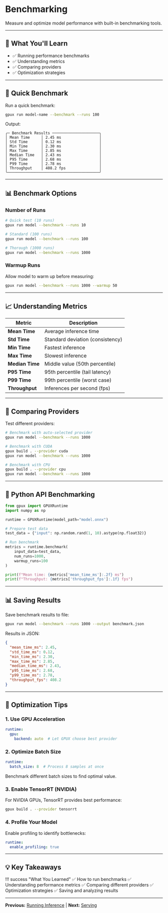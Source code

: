# Benchmarking

Measure and optimize model performance with built-in benchmarking tools.

---

## 🎯 What You'll Learn

- ✅ Running performance benchmarks
- ✅ Understanding metrics
- ✅ Comparing providers
- ✅ Optimization strategies

---

## 🚀 Quick Benchmark

Run a quick benchmark:

```bash
gpux run model-name --benchmark --runs 100
```

Output:
```
╭─ Benchmark Results ─────────────────────╮
│ Mean Time     │ 2.45 ms                 │
│ Std Time      │ 0.12 ms                 │
│ Min Time      │ 2.30 ms                 │
│ Max Time      │ 2.85 ms                 │
│ Median Time   │ 2.43 ms                 │
│ P95 Time      │ 2.68 ms                 │
│ P99 Time      │ 2.78 ms                 │
│ Throughput    │ 408.2 fps               │
╰─────────────────────────────────────────╯
```

---

## 📊 Benchmark Options

### Number of Runs

```bash
# Quick test (10 runs)
gpux run model --benchmark --runs 10

# Standard (100 runs)
gpux run model --benchmark --runs 100

# Thorough (1000 runs)
gpux run model --benchmark --runs 1000
```

### Warmup Runs

Allow model to warm up before measuring:

```bash
gpux run model --benchmark --runs 1000 --warmup 50
```

---

## 📈 Understanding Metrics

| Metric | Description |
|--------|-------------|
| **Mean Time** | Average inference time |
| **Std Time** | Standard deviation (consistency) |
| **Min Time** | Fastest inference |
| **Max Time** | Slowest inference |
| **Median Time** | Middle value (50th percentile) |
| **P95 Time** | 95th percentile (tail latency) |
| **P99 Time** | 99th percentile (worst case) |
| **Throughput** | Inferences per second (fps) |

---

## 🔄 Comparing Providers

Test different providers:

```bash
# Benchmark with auto-selected provider
gpux run model --benchmark --runs 1000

# Benchmark with CUDA
gpux build . --provider cuda
gpux run model --benchmark --runs 1000

# Benchmark with CPU
gpux build . --provider cpu
gpux run model --benchmark --runs 1000
```

---

## 🐍 Python API Benchmarking

```python
from gpux import GPUXRuntime
import numpy as np

runtime = GPUXRuntime(model_path="model.onnx")

# Prepare test data
test_data = {"input": np.random.rand(1, 10).astype(np.float32)}

# Run benchmark
metrics = runtime.benchmark(
    input_data=test_data,
    num_runs=1000,
    warmup_runs=100
)

print(f"Mean time: {metrics['mean_time_ms']:.2f} ms")
print(f"Throughput: {metrics['throughput_fps']:.1f} fps")
```

---

## 📊 Saving Results

Save benchmark results to file:

```bash
gpux run model --benchmark --runs 1000 --output benchmark.json
```

Results in JSON:
```json
{
  "mean_time_ms": 2.45,
  "std_time_ms": 0.12,
  "min_time_ms": 2.30,
  "max_time_ms": 2.85,
  "median_time_ms": 2.43,
  "p95_time_ms": 2.68,
  "p99_time_ms": 2.78,
  "throughput_fps": 408.2
}
```

---

## 🚀 Optimization Tips

### 1. Use GPU Acceleration

```yaml
runtime:
  gpu:
    backend: auto  # Let GPUX choose best provider
```

### 2. Optimize Batch Size

```yaml
runtime:
  batch_size: 8  # Process 8 samples at once
```

Benchmark different batch sizes to find optimal value.

### 3. Enable TensorRT (NVIDIA)

For NVIDIA GPUs, TensorRT provides best performance:

```bash
gpux build . --provider tensorrt
```

### 4. Profile Your Model

Enable profiling to identify bottlenecks:

```yaml
runtime:
  enable_profiling: true
```

---

## 💡 Key Takeaways

!!! success "What You Learned"
    ✅ How to run benchmarks
    ✅ Understanding performance metrics
    ✅ Comparing different providers
    ✅ Optimization strategies
    ✅ Saving and analyzing results

---

**Previous:** [Running Inference](running-inference.md) | **Next:** [Serving](serving.md)
